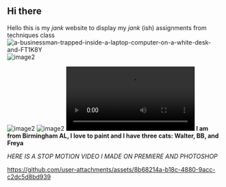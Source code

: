 ## Hi there 

Hello this is my _jank_ website to display my _jank_ (ish) assignments from techniques class
![a-businessman-trapped-inside-a-laptop-computer-on-a-white-desk-and-FT1K8Y](https://github.com/user-attachments/assets/99b0d527-c6df-43c3-8d37-d289080a6c38)
![image2](portfolio/2IMG_0943.jpg)

![image2](portfolio/2IMG_9757.jpg)
![image2](portfolio/2IMG_0965.jpg)
![image2](portfolio/vfgghm.mov)
**I am from Birmingham AL, I love to paint and I have three cats: Walter, BB, and Freya**

_HERE IS A STOP MOTION VIDEO I MADE ON PREMIERE AND PHOTOSHOP_

https://github.com/user-attachments/assets/8b68214a-b18c-4880-9acc-c2dc5d8bd939


